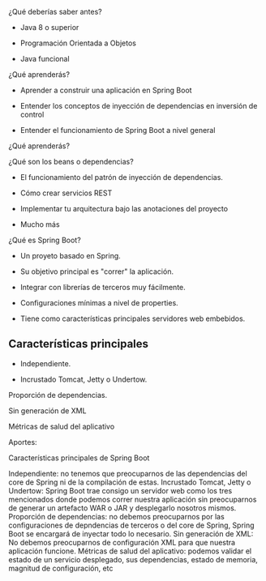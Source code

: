 ¿Qué deberías saber antes?

- Java 8 o superior

- Programación Orientada a Objetos

- Java funcional

¿Qué aprenderás?

- Aprender a construir una aplicación en Spring Boot

- Entender los conceptos de inyección de dependencias en inversión de control

- Entender el funcionamiento de Spring Boot a nivel general

¿Qué aprenderás?

¿Qué son los beans o dependencias?

- El funcionamiento del patrón de inyección de dependencias.

- Cómo crear servicios REST

- Implementar tu arquitectura bajo las anotaciones del proyecto

- Mucho más

¿Qué es Spring Boot?

- Un proyeto basado en Spring.

- Su objetivo principal es "correr" la aplicación.

- Integrar con librerías de terceros muy fácilmente.

- Configuraciones mínimas a nivel de properties.

- Tiene como características principales servidores web embebidos.

## Características principales

- Independiente.

- Incrustado Tomcat, Jetty o Undertow.

Proporción de dependencias.

Sin generación de XML

Métricas de salud del aplicativo

Aportes:

Características principales de Spring Boot

Independiente: no tenemos que preocuparnos de las dependencias del core de Spring ni de la compilación de estas.
Incrustado Tomcat, Jetty o Undertow: Spring Boot trae consigo un servidor web como los tres mencionados donde podemos correr nuestra aplicación sin preocuparnos de generar un artefacto WAR o JAR y desplegarlo nosotros mismos.
Proporción de dependencias: no debemos preocuparnos por las configuraciones de depndencias de terceros o del core de Spring, Spring Boot se encargará de inyectar todo lo necesario.
Sin generación de XML: No debemos preocuparnos de configuración XML para que nuestra aplicación funcione.
Métricas de salud del aplicativo: podemos validar el estado de un servicio desplegado, sus dependencias, estado de memoria, magnitud de configuración, etc
